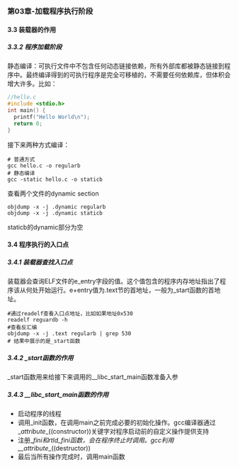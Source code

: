 ### 第03章-加载程序执行阶段

#### 3.3 装载器的作用

##### 3.3.2 程序加载阶段

静态编译：可执行文件中不包含任何动态链接依赖，所有外部库都被静态链接到程序中。最终编译得到的可执行程序是完全可移植的，不需要任何依赖库，但体积会增大许多。比如：

```c
//hello.c
#include <stdio.h>
int main() {
  printf("Hello World\n");
  return 0;
}
```

接下来两种方式编译：

```shell
# 普通方式
gcc hello.c -o regularb
# 静态编译
gcc -static hello.c -o staticb
```

查看两个文件的dynamic section

```shell
objdump -x -j .dynamic regularb
objdump -x -j .dynamic staticb
```

staticb的dynamic部分为空

#### 3.4 程序执行的入口点

##### 3.4.1 装载器查找入口点

装载器会查询ELF文件的e_entry字段的值。这个值包含的程序内存地址指出了程序该从何处开始运行。e+entry值为.text节的首地址，一般为\_start函数的首地址。

```shell
#通过readelf查看入口点地址，比如如果地址0x530
readelf reguardb -h
#查看反汇编
objdump -x -j .text regularb | grep 530
# 结果中展示的是_start函数
```

##### 3.4.2 \_start函数的作用

\_start函数用来给接下来调用的\__libc_start_main函数准备入参

##### 3.4.3 \__libc_start_main函数的作用

- 启动程序的线程
- 调用\_init函数，在调用main之前完成必要的初始化操作。gcc编译器通过\__attribute__((constructor))关键字对程序启动前的自定义操作提供支持
- 注册\__fini和rtld\_fini函数，会在程序终止时调用。gcc利用\_\_attribute__((destructor))
- 最后当所有操作完成时，调用main函数

